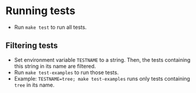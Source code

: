Running tests
=============

- Run `make test` to run all tests.


Filtering tests
---------------

- Set environment variable `TESTNAME` to a string. Then, the tests containing this string in its name are filtered.
- Run `make test-examples` to run those tests.
- Example: `TESTNAME=tree; make test-examples` runs only tests containing `tree` in its name.
